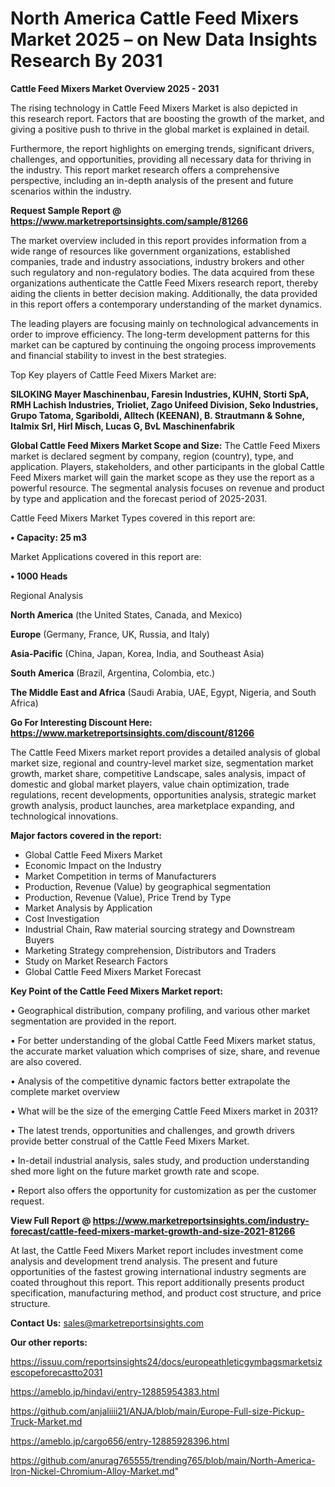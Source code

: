 
# North America Cattle Feed Mixers Market 2025 – on New Data Insights Research By 2031

<Strong> Cattle Feed Mixers Market Overview 2025 - 2031</strong>

The rising technology in Cattle Feed Mixers Market is also depicted in this research report. Factors that are boosting the growth of the market, and giving a positive push to thrive in the global market is explained in detail.

Furthermore, the report highlights on emerging trends, significant drivers, challenges, and opportunities, providing all necessary data for thriving in the industry. This report market research offers a comprehensive perspective, including an in-depth analysis of the present and future scenarios within the industry.

<strong>Request Sample Report @ <a href=https://www.marketreportsinsights.com/sample/81266>https://www.marketreportsinsights.com/sample/81266</a></strong>

The market overview included in this report provides information from a wide range of resources like government organizations, established companies, trade and industry associations, industry brokers and other such regulatory and non-regulatory bodies. The data acquired from these organizations authenticate the Cattle Feed Mixers research report, thereby aiding the clients in better decision making. Additionally, the data provided in this report offers a contemporary understanding of the market dynamics.

The leading players are focusing mainly on technological advancements in order to improve efficiency. The long-term development patterns for this market can be captured by continuing the ongoing process improvements and financial stability to invest in the best strategies.

Top Key players of Cattle Feed Mixers Market are:

<strong>SILOKING Mayer Maschinenbau, Faresin Industries, KUHN, Storti SpA, RMH Lachish Industries, Trioliet, Zago Unifeed Division, Seko Industries, Grupo Tatoma, Sgariboldi, Alltech (KEENAN), B. Strautmann & Sohne, Italmix Srl, Hirl Misch, Lucas G, BvL Maschinenfabrik</strong>

<strong><b>Global Cattle Feed Mixers Market Scope and Size:</b></strong>
The Cattle Feed Mixers market is declared segment by company, region (country), type, and application. Players, stakeholders, and other participants in the global Cattle Feed Mixers market will gain the market scope as they use the report as a powerful resource. The segmental analysis focuses on revenue and product by type and application and the forecast period of 2025-2031.

Cattle Feed Mixers Market Types covered in this report are:

<strong>• Capacity: 25 m3</strong>

Market Applications covered in this report are:

<strong>• 1000 Heads</strong> 

Regional Analysis

<strong>North America</strong> (the United States, Canada, and Mexico)

<strong>Europe</strong> (Germany, France, UK, Russia, and Italy)

<strong>Asia-Pacific</strong> (China, Japan, Korea, India, and Southeast Asia)

<strong>South America</strong> (Brazil, Argentina, Colombia, etc.)

<strong>The Middle East and Africa</strong> (Saudi Arabia, UAE, Egypt, Nigeria, and South Africa)

<strong>Go For Interesting Discount Here: <a href=https://www.marketreportsinsights.com/discount/81266>https://www.marketreportsinsights.com/discount/81266</a></strong>

The Cattle Feed Mixers market report provides a detailed analysis of global market size, regional and country-level market size, segmentation market growth, market share, competitive Landscape, sales analysis, impact of domestic and global market players, value chain optimization, trade regulations, recent developments, opportunities analysis, strategic market growth analysis, product launches, area marketplace expanding, and technological innovations.

<strong><b>Major factors covered in the report:</b></strong>
<ul>
  <li>Global Cattle Feed Mixers Market </li>
  <li>Economic Impact on the Industry</li>
  <li>Market Competition in terms of Manufacturers</li>
  <li>Production, Revenue (Value) by geographical segmentation</li>
  <li>Production, Revenue (Value), Price Trend by Type</li>
  <li>Market Analysis by Application</li>
  <li>Cost Investigation</li>
  <li>Industrial Chain, Raw material sourcing strategy and Downstream Buyers</li>
  <li>Marketing Strategy comprehension, Distributors and Traders</li>
  <li>Study on Market Research Factors</li>
  <li>Global Cattle Feed Mixers Market Forecast</li>
</ul>

<strong><b>Key Point of the Cattle Feed Mixers Market report:</b></strong>

• Geographical distribution, company profiling, and various other market segmentation are provided in the report.

• For better understanding of the global Cattle Feed Mixers market status, the accurate market valuation which comprises of size, share, and revenue are also covered.

• Analysis of the competitive dynamic factors better extrapolate the complete market overview

• What will be the size of the emerging Cattle Feed Mixers market in 2031?

• The latest trends, opportunities and challenges, and growth drivers provide better construal of the Cattle Feed Mixers Market.

• In-detail industrial analysis, sales study, and production understanding shed more light on the future market growth rate and scope.

• Report also offers the opportunity for customization as per the customer request.

<strong><b>View Full Report @ <a href=https://www.marketreportsinsights.com/industry-forecast/cattle-feed-mixers-market-growth-and-size-2021-81266>https://www.marketreportsinsights.com/industry-forecast/cattle-feed-mixers-market-growth-and-size-2021-81266</a></b></strong>


At last, the Cattle Feed Mixers Market report includes investment come analysis and development trend analysis. The present and future opportunities of the fastest growing international industry segments are coated throughout this report. This report additionally presents product specification, manufacturing method, and product cost structure, and price structure.

<strong>Contact Us:</strong>
sales@marketreportsinsights.com

<strong>Our other reports:</strong>

<a href=https://issuu.com/reportsinsights24/docs/europeathleticgymbagsmarketsizescopeforecastto2031>https://issuu.com/reportsinsights24/docs/europeathleticgymbagsmarketsizescopeforecastto2031</a>

<a href=https://ameblo.jp/hindavi/entry-12885954383.html>https://ameblo.jp/hindavi/entry-12885954383.html</a>

<a href=https://github.com/anjaliiii21/ANJA/blob/main/Europe-Full-size-Pickup-Truck-Market.md>https://github.com/anjaliiii21/ANJA/blob/main/Europe-Full-size-Pickup-Truck-Market.md</a>

<a href=https://ameblo.jp/cargo656/entry-12885928396.html>https://ameblo.jp/cargo656/entry-12885928396.html</a>

<a href=https://github.com/anurag765555/trending765/blob/main/North-America-Iron-Nickel-Chromium-Alloy-Market.md>https://github.com/anurag765555/trending765/blob/main/North-America-Iron-Nickel-Chromium-Alloy-Market.md</a>"
